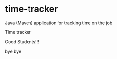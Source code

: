 # time-tracker
Java (Maven) application for tracking time on the job

Time tracker

Good Students!!!

bye  bye
